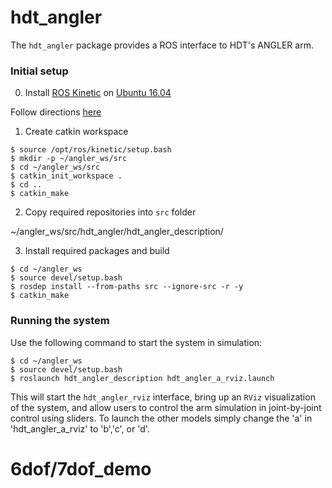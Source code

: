 # hdt_angler

The `hdt_angler` package provides a ROS interface to HDT's ANGLER arm. 

### Initial setup

0. Install [ROS Kinetic](http://wiki.ros.org/ROS/Installation) on [Ubuntu 16.04](http://releases.ubuntu.com/16.04/)

Follow directions [here](http://wiki.ros.org/kinetic/Installation/Ubuntu)

1. Create catkin workspace

```console
$ source /opt/ros/kinetic/setup.bash
$ mkdir -p ~/angler_ws/src
$ cd ~/angler_ws/src
$ catkin_init_workspace .
$ cd ..
$ catkin_make
```

2. Copy required repositories into `src` folder

 ~/angler_ws/src/hdt_angler/hdt_angler_description/


3. Install required packages and build

```console
$ cd ~/angler_ws
$ source devel/setup.bash
$ rosdep install --from-paths src --ignore-src -r -y
$ catkin_make
```

### Running the system

Use the following command to start the system in simulation:

```console
$ cd ~/angler_ws
$ source devel/setup.bash
$ roslaunch hdt_angler_description hdt_angler_a_rviz.launch 
```

This will start the `hdt_angler_rviz` interface, bring up an `RViz` visualization of the system, and allow users to control the arm simulation in joint-by-joint control using sliders. To launch the other models simply change the 'a' in 'hdt_angler_a_rviz' to 'b','c', or 'd'.

# 6dof/7dof_demo

